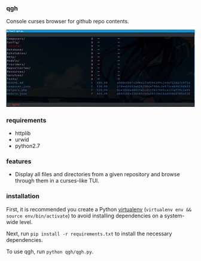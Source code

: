 ### qgh
Console curses browser for github repo contents.

![Screenshot](https://raw.githubusercontent.com/infyhr/qgh/master/screenshot.png "Screenshot")

### requirements
* httplib
* urwid
* python2.7

### features
* Display all files and directories from a given repository and browse through them in a curses-like TUI.

### installation
First, it is recommended you create a Python [virtualenv](https://virtualenv.pypa.io/en/latest/index.html) (`virtualenv env && source env/bin/activate`) to avoid installing dependencies on a system-wide level.

Next, run `pip install -r requirements.txt` to install the necessary dependencies.

To use qgh, run `python qgh/qgh.py`.
